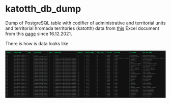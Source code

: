 # katotth_db_dump

Dump of PostgreSQL table with codifier of administrative and territorial units and territorial hromada territories (katotth) data from [this](https://www.minregion.gov.ua/wp-content/uploads/2021/12/kodyfikator.xlsx) Excel document from this [page](https://www.minregion.gov.ua/napryamki-diyalnosti/rozvytok-mistsevoho-samovryaduvannya/administratyvno/kodyfikator-administratyvno-terytorialnyh-odynycz-ta-terytorij-terytorialnyh-gromad/kodyfikator-administratyvno-terytorialnyh-odynycz-ta-terytorij-terytorialnyh-gromad-16-12-2021/) since 16.12.2021.

There is how is data looks like

![Table screenshot](https://github.com/slayzx/katotth_db_dump/blob/main/db_katotth_view.png)
